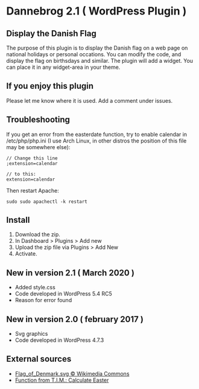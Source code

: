 Dannebrog 2.1 ( WordPress Plugin )
==================================

## Display the Danish Flag

The purpose of this plugin is to display the Danish flag on a web page on national holidays or personal occations. You can modify the code, and display the flag on birthsdays and similar. The plugin will add a widget. You can place it in any widget-area in your theme.

## If you enjoy this plugin

Please let me know where it is used. Add a comment under issues.

## Troubleshooting

If you get an error from the easterdate function, try to enable calendar in /etc/php/php.ini (I use Arch Linux, in other distros the position of this file may be somewhere else):

~~~~
// Change this line
;extension=calendar

// to this:
extension=calendar
~~~~

Then restart Apache:

~~~~
sudo sudo apachectl -k restart
~~~~

## Install

1. Download the zip.
2. In Dashboard > Plugins > Add new
3. Upload the zip file via Plugins > Add New
4. Activate.

## New in version 2.1 ( March 2020 )

* Added style.css
* Code developed in WordPress 5.4 RC5
* Reason for error found


## New in version 2.0 ( february 2017 )

* Svg graphics
* Code developed in WordPress 4.7.3


## External sources

* [Flag_of_Denmark.svg &copy; Wikimedia Commons](https://commons.wikimedia.org/wiki/File%3AFlag_of_Denmark.svg)
* [Function from T.I.M.: Calculate Easter](https://thisinterestsme.com/php-easter-date/)
